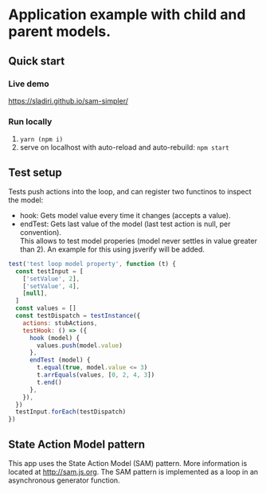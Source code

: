 # Application example with child and parent models. 
## Quick start
### Live demo
https://sladiri.github.io/sam-simpler/
### Run locally
1. `yarn (npm i)`
2. serve on localhost with auto-reload and auto-rebuild: `npm start`

## Test setup
Tests push actions into the loop, and can register two functinos to inspect the model:
- hook: Gets model value every time it changes (accepts a value).
- endTest: Gets last value of the model (last test action is null, per convention).  
This allows to test model properies (model never settles in value greater than 2). An example for this using jsverify will be added.
```javascript
test('test loop model property', function (t) {
  const testInput = [
    ['setValue', 2],
    ['setValue', 4],
    [null],
  ]
  const values = []
  const testDispatch = testInstance({
    actions: stubActions,
    testHook: () => ({
      hook (model) {
        values.push(model.value)
      },
      endTest (model) {
        t.equal(true, model.value <= 3)
        t.arrEquals(values, [0, 2, 4, 3])
        t.end()
      },
    }),
  })
  testInput.forEach(testDispatch)
})
```
## State Action Model pattern
This app uses the State Action Model (SAM) pattern. More information is located at http://sam.js.org. The SAM pattern is implemented as a loop in an asynchronous generator function.

